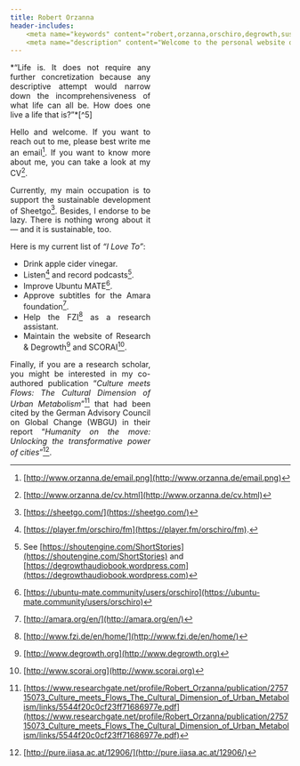 ```yaml
---
title: Robert Orzanna
header-includes:
    <meta name="keywords" content="robert,orzanna,orschiro,degrowth,sustainable consumption,minimalism,postwachstum,linux,ubuntu,open-source" />
    <meta name="description" content="Welcome to the personal website of Robert Orzanna." />
---
```


<div style="width: 50%; text-align: justify;">
*“Life is.
It does not require any further concretization because any descriptive attempt would narrow down the incomprehensiveness of what life can all be.
How does one live a life that is?”*[^5]

Hello and welcome. If you want to reach out to me, please best write me an email[^email]. If you want to know more about me, you can take a look at my CV[^CV].

Currently, my main occupation is to support the sustainable development of Sheetgo[^1]. Besides, I endorse to be lazy. There is nothing wrong about it — and it is sustainable, too.

Here is my current list of *“I Love To”*:

- Drink apple cider vinegar.
- Listen[^podcast] and record podcasts[^myPodcasts].
- Improve Ubuntu MATE[^MATE].
- Approve subtitles for the Amara foundation[^3].
- Help the FZI[^4] as a research assistant.
- Maintain the website of Research & Degrowth[^degrowth] and SCORAI[^scorai].

Finally, if you are a research scholar, you might be interested in my co-authored publication “*Culture meets Flows: The Cultural Dimension of
Urban Metabolism*”[^CulturemeetsFlows] that had been cited by the German Advisory Council on
Global Change (WBGU) in their report “*Humanity on the move: Unlocking the transformative power of cities*”[^Humanityonthemove].
</div>

  [^email]: [http://www.orzanna.de/email.png](http://www.orzanna.de/email.png)
  [^degrowth]: [http://www.degrowth.org](http://www.degrowth.org)
  [^scorai]: [http://www.scorai.org](http://www.scorai.org)
  [^CV]: [http://www.orzanna.de/cv.html](http://www.orzanna.de/cv.html)
  [^podcast]: [https://player.fm/orschiro/fm](https://player.fm/orschiro/fm).
  [^CulturemeetsFlows]: [https://www.researchgate.net/profile/Robert_Orzanna/publication/275715073_Culture_meets_Flows_The_Cultural_Dimension_of_Urban_Metabolism/links/5544f20c0cf23ff71686977e.pdf](https://www.researchgate.net/profile/Robert_Orzanna/publication/275715073_Culture_meets_Flows_The_Cultural_Dimension_of_Urban_Metabolism/links/5544f20c0cf23ff71686977e.pdf)
  [^Humanityonthemove]: [http://pure.iiasa.ac.at/12906/](http://pure.iiasa.ac.at/12906/)


[^1]: [https://sheetgo.com/](https://sheetgo.com/)

[^3]: [http://amara.org/en/](http://amara.org/en/)


[^4]: [http://www.fzi.de/en/home/](http://www.fzi.de/en/home/)

[^5]: [https://medium.com/orschiro/life-7091c41a9566#.2waqlqylq](https://medium.com/orschiro/life-7091c41a9566#.2waqlqylq)


[^MATE]: [https://ubuntu-mate.community/users/orschiro](https://ubuntu-mate.community/users/orschiro)


[^myPodcasts]: See [https://shoutengine.com/ShortStories](https://shoutengine.com/ShortStories) and [https://degrowthaudiobook.wordpress.com](https://degrowthaudiobook.wordpress.com)

